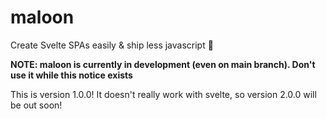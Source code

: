 # maloon
 Create Svelte SPAs easily & ship less javascript 💨

**NOTE: maloon is currently in development (even on main branch). Don't use it while this notice exists**

This is version 1.0.0! It doesn't really work with svelte, so version 2.0.0 will be out soon!